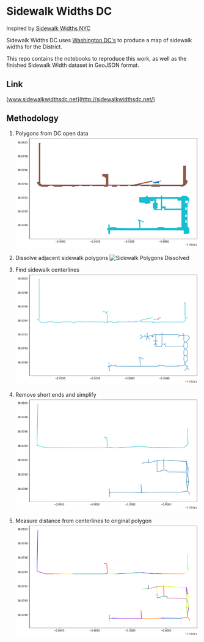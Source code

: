 # Sidewalk Widths DC

Inspired by [Sidewalk Widths NYC](https://github.com/meliharvey/sidewalkwidths-nyc)

Sidewalk Widths DC uses [Washington DC's](https://opendata.dc.gov/datasets/sidewalks) to produce a map of sidewalk widths for the District.

This repo contains the notebooks to reproduce this work, as well as the finished Sidewalk Width dataset in GeoJSON format.

## Link
[www.sidewalkwidthsdc.net](http://sidewalkwidthsdc.net/)

## Methodology

1) Polygons from DC open data
![Sidewalk Polygons](assets/sidewalk_polygons.png)

1) Dissolve adjacent sidewalk polygons
![Sidewalk Polygons Dissolved](assets/sidewalk_polygons_dissolved.png)

2) Find sidewalk centerlines
![Centerlines](assets/centerline.png)

3) Remove short ends and simplify
![Centerlines Simplified](assets/centerline_simplified.png)

4) Measure distance from centerlines to original polygon
![Centerlines Widths](assets/centerline_widths.png)
